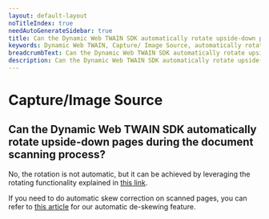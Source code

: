 ```yaml
---
layout: default-layout
noTitleIndex: true
needAutoGenerateSidebar: true
title: Can the Dynamic Web TWAIN SDK automatically rotate upside-down pages during the document scanning process?
keywords: Dynamic Web TWAIN, Capture/ Image Source, automatically rotate pages
breadcrumbText: Can the Dynamic Web TWAIN SDK automatically rotate upside-down pages during the document scanning process?
description: Can the Dynamic Web TWAIN SDK automatically rotate upside-down pages during the document scanning process?
---
```


# Capture/Image Source

## Can the Dynamic Web TWAIN SDK automatically rotate upside-down pages during the document scanning process?

No, the rotation is not automatic, but it can be achieved by leveraging the rotating functionality explained in <a href="https://www.dynamsoft.com/web-twain/docs-archive/v17.2.1/indepth/features/edit.html#rotating-flipping-and-mirroring" target="_blank">this link</a>.

If you need to do automatic skew correction on scanned pages, you can refer to [this article]({{site.faq}}support-image-deskew.html) for our automatic de-skewing feature.
